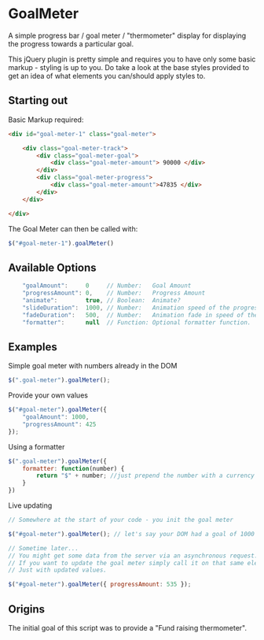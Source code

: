 GoalMeter
=========

A simple progress bar / goal meter / "thermometer" display for displaying the progress towards a particular goal. 

This jQuery plugin is pretty simple and requires you to have only some basic markup - styling is up to you. Do take a look at the base styles provided to get an idea of what elements you can/should apply styles to.

## Starting out
Basic Markup required:

```html
<div id="goal-meter-1" class="goal-meter">

	<div class="goal-meter-track">
		<div class="goal-meter-goal">
			<div class="goal-meter-amount"> 90000 </div>
		</div>
		<div class="goal-meter-progress">
			<div class="goal-meter-amount">47835 </div>
		</div>
	</div>

</div>
```

The Goal Meter can then be called with:

```js
$("#goal-meter-1").goalMeter()
```

## Available Options

```js
	"goalAmount":     0     // Number:   Goal Amount 
	"progressAmount": 0,    // Number:   Progress Amount
	"animate":        true, // Boolean:  Animate? 
	"slideDuration":  1000, // Number:   Animation speed of the progress bar (milliseconds)
	"fadeDuration":   500,  // Number:   Animation fade in speed of the amount (ms)
	"formatter":      null  // Function: Optional formatter function.  
```

## Examples

Simple goal meter with numbers already in the DOM

```js
$(".goal-meter").goalMeter();
```

Provide your own values

```js
$("#goal-meter").goalMeter({
	"goalAmount": 1000,
	"progressAmount": 425
});
```

Using a formatter

```js
$(".goal-meter").goalMeter({
	formatter: function(number) {
		return "$" + number; //just prepend the number with a currency symbol
	}
})
```
Live updating 

```js
// Somewhere at the start of your code - you init the goal meter

$("#goal-meter").goalMeter(); // let's say your DOM had a goal of 1000 and a progress of 425

// Sometime later...
// You might get some data from the server via an asynchronous request.
// If you want to update the goal meter simply call it on that same element...
// Just with updated values.

$("#goal-meter").goalMeter({ progressAmount: 535 });
```

## Origins

The initial goal of this script was to provide a "Fund raising thermometer". 

